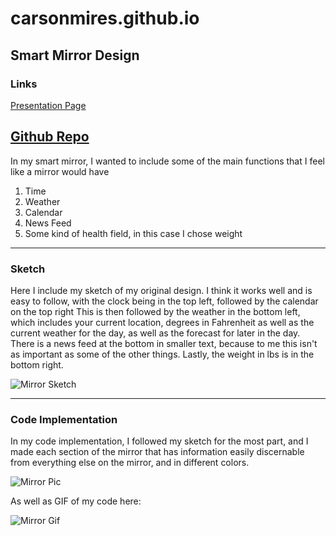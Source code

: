 # carsonmires.github.io

## Smart Mirror Design

### Links

[Presentation Page](carsonmires.github.io)

[Github Repo](https://github.com/carsonmires/p2.carson.mires)
-------------------------------------------------------------------------------------------------------------------------------
In my smart mirror, I wanted to include some of the main functions that I feel like a mirror would have

1) Time
2) Weather
3) Calendar
4) News Feed
5) Some kind of health field, in this case I chose weight



------------------------------------------------------------------------------------------------------------------------------
### Sketch

Here I include my sketch of my original design.
I think it works well and is easy to follow, with the clock being in the top left, followed by the calendar on the top right
This is then followed by the weather in the bottom left, which includes your current location, degrees in Fahrenheit as well as the current weather for the day,
as well as the forecast for later in the day.
There is a news feed at the bottom in smaller text, because to me this isn't as important as some of the other things. Lastly, the weight in lbs is in the bottom right.

![Mirror Sketch](https://raw.githubusercontent.com/carsonmires/p2.carson.mires/main/mirror_sketch.jpg)


------------------------------------------------------------------------------------------------------------------------------
### Code Implementation

In my code implementation, I followed my sketch for the most part, and I made each section of the mirror that has information easily discernable from
everything else on the mirror, and in different colors.

![Mirror Pic](https://raw.githubusercontent.com/carsonmires/p2.carson.mires/main/mirror_code_pic.jpg)

As well as GIF of my code here:

![Mirror Gif](https://raw.githubusercontent.com/carsonmires/p2.carson.mires/main/mirror_crop.gif)

